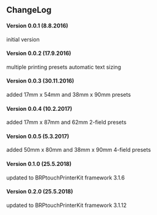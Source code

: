 ## ChangeLog
#### Version 0.0.1 (8.8.2016)
initial version

#### Version 0.0.2 (17.9.2016)
multiple printing presets
automatic text sizing

#### Version 0.0.3 (30.11.2016)
added 17mm x 54mm and 38mm x 90mm presets

#### Version 0.0.4 (10.2.2017)
added 17mm x 87mm and 62mm 2-field presets

#### Version 0.0.5 (5.3.2017)
added 50mm x 80mm and 38mm x 90mm 4-field presets

#### Version 0.1.0 (25.5.2018)
updated to BRPtouchPrinterKit framework 3.1.6

#### Version 0.2.0 (25.5.2018)
updated to BRPtouchPrinterKit framework 3.1.12
